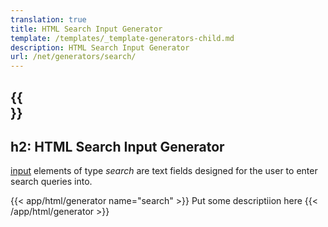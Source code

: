 ```yaml
---
translation: true
title: HTML Search Input Generator
template: /templates/_template-generators-child.md
description: HTML Search Input Generator
url: /net/generators/search/
---
```


{{<section overview>}}
---
h2: HTML Search Input Generator
---

[input](https://html.spec.whatwg.org/multipage/input.html#the-input-element) elements of type *search* are text fields designed for the user to enter search queries into.

{{< app/html/generator name="search" >}}
Put some descriptiion here
{{< /app/html/generator >}}